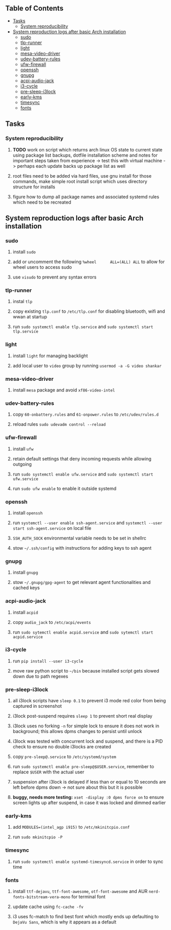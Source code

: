 ## Table of Contents
-   [Tasks](#tasks)
    -   [System reproducibility](#system-reproducibility)
-   [System reproduction logs after basic Arch
    installation](#system-reproduction-logs-after-basic-arch-installation)
    -   [sudo](#sudo)
    -   [tlp-runner](#tlp-runner)
    -   [light](#light)
    -   [mesa-video-driver](#mesa-video-driver)
    -   [udev-battery-rules](#udev-battery-rules)
    -   [ufw-firewall](#ufw-firewall)
    -   [openssh](#openssh)
    -   [gnupg](#gnupg)
    -   [acpi-audio-jack](#acpi-audio-jack)
    -   [i3-cycle](#i3-cycle)
    -   [pre-sleep-i3lock](#pre-sleep-i3lock)
    -   [early-kms](#early-kms)
    -   [timesync](#timesync)
    -   [fonts](#fonts)

Tasks
-----

### System reproducibility

1.  **TODO** work on script which returns arch linux OS state
    to current state using package list backups, dotfile installation
    scheme and notes for important steps taken from experience -\> test
    this with virtual machine -\> perhaps each update backs up package
    list as well

2.  root files need to be added via hard files, use gnu install for
    those commands, make simple root install script which uses directory
    structure for installs

3.  figure how to dump all package names and associated systemd rules
    which need to be recreated

System reproduction logs after basic Arch installation
------------------------------------------------------

### sudo

1.  install `sudo`

2.  add or uncomment the following `%wheel      ALL=(ALL) ALL` to allow
    for wheel users to access sudo

3.  use `visudo` to prevent any syntax errors

### tlp-runner

1.  instal `tlp`

2.  copy existing `tlp.conf` to `/etc/tlp.conf` for disabling bluetooth,
    wifi and wwan at startup

3.  run `sudo systemctl enable tlp.service` and
    `sudo systemctl start tlp.service`

### light

1.  install `light` for managing backlight

2.  add local user to `video` group by running
    `usermod -a -G video shankar`

### mesa-video-driver

1.  install `mesa` package and avoid `xf86-video-intel`

### udev-battery-rules

1.  copy `60-onbattery.rules` and `61-onpower.rules` to
    `/etc/udev/rules.d`

2.  reload rules `sudo udevadm control --reload`

### ufw-firewall

1.  install `ufw`

2.  retain default settings that deny incoming requests while allowing
    outgoing

3.  run `sudo systemctl enable ufw.service` and
    `sudo systemctl start ufw.service`

4.  run `sudo ufw enable` to enable it outside systemd

### openssh

1.  install `openssh`

2.  run `systemctl --user enable ssh-agent.service` and
    `systemctl --user start ssh-agent.service` on local file

3.  `SSH_AUTH_SOCK` environmental variable needs to be set in shellrc

4.  stow `~/.ssh/config` with instructions for adding keys to ssh agent

### gnupg

1.  install `gnupg`

2.  stow `~/.gnupg/gpg-agent` to get relevant agent functionalities and
    cached keys

### acpi-audio-jack

1.  install `acpid`

2.  copy `audio_jack` to `/etc/acpi/events`

3.  run `sudo sytemctl enable acpid.service` and
    `sudo sytemctl start acpid.service`

### i3-cycle

1.  run `pip install --user i3-cycle`

2.  move raw python script to `~/bin` because installed script gets
    slowed down due to path regexes

### pre-sleep-i3lock

1.  all i3lock scripts have `sleep 0.1` to prevent i3 mode red color
    from being captured in screenshot

2.  i3lock post-suspend requires `sleep 1` to prevent short real display

3.  i3lock uses no forking `-n` for simple lock to ensure it does not
    work in background; this allows dpms changes to persist until unlock

4.  i3lock was tested with concurrent lock and suspend, and there is a
    PID check to ensure no double i3locks are created

5.  copy `pre-sleep@.service` to `/etc/systemd/system`

6.  run `sudo systemctl enable pre-sleep@$USER.service`, remember to
    replace `$USER` with the actual user

7.  suspension after i3lock is delayed if less than or equal to 10
    seconds are left before dpms down -\> not sure about this but it is
    possible

8.  **buggy, needs more testing:** `xset -display :0 dpms force on` to
    ensure screen lights up after suspend, in case it was locked and
    dimmed earlier

### early-kms

1.  add `MODULES=(intel_agp i915)` to `/etc/mkinitcpio.conf`

2.  run `sudo mkinitcpio -P`

### timesync

1.  run `sudo systemctl enable systemd-timesyncd.service` in order to
    sync time

### fonts

1.  install `ttf-dejavu`, `ttf-font-awesome`, `otf-font-awesome` and AUR
    `nerd-fonts-bitstream-vera-mono` for terminal font

2.  update cache using `fc-cache -fv`

3.  i3 uses fc-match to find best font which mostly ends up defaulting
    to `DejaVu Sans`, which is why it appears as a default
